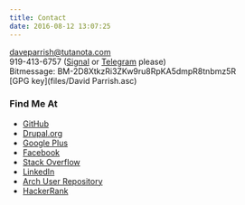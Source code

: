 ```yaml
---
title: Contact
date: 2016-08-12 13:07:25
---
```


daveparrish@tutanota.com<br />
919-413-6757 ([Signal](https://whispersystems.org/) or [Telegram](https://telegram.org/) please)<br />
Bitmessage: BM-2D8XtkzRi3ZKw9ru8RpKA5dmpR8tnbmz5R<br />
[GPG key](files/David Parrish.asc)

### Find Me At
* [GitHub](https://github.com/dmp1ce)
* [Drupal.org](https://drupal.org/user/462094)
* [Google Plus](https://plus.google.com/105177229016866894615/posts)
* [Facebook](https://www.facebook.com/daveparrish)
* [Stack Overflow](http://stackoverflow.com/users/350221/dave-parrish)
* [LinkedIn](http://www.linkedin.com/profile/view?id=14654262)
* [Arch User Repository](https://aur.archlinux.org/packages/?SeB=m&K=dmp1ce)
* [HackerRank](https://www.hackerrank.com/daveparrish)
